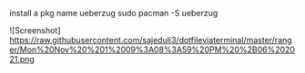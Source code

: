 install a pkg name ueberzug
sudo pacman -S ueberzug


   ![Screenshot] https://raw.githubusercontent.com/sajeduli3/dotfileviaterminal/master/ranger/Mon%20Nov%20%201%2009%3A08%3A59%20PM%20%2B06%202021.png
